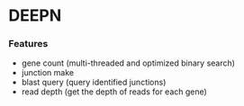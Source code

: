 # DEEPN

### Features

* gene count (multi-threaded and optimized binary search)
* junction make
* blast query (query identified junctions)
* read depth (get the depth of reads for each gene)

